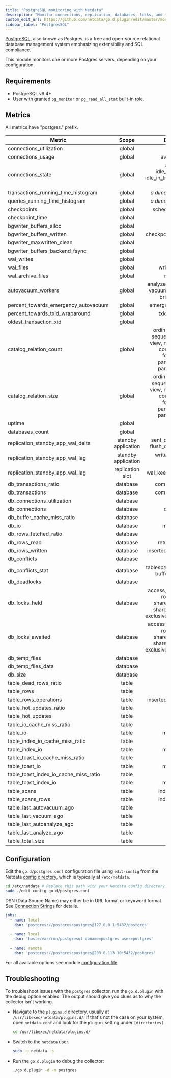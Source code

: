 ```yaml
---
title: "PostgreSQL monitoring with Netdata"
description: "Monitor connections, replication, databases, locks, and more with zero configuration and per-second metric granularity."
custom_edit_url: https://github.com/netdata/go.d.plugin/edit/master/modules/postgres/README.md
sidebar_label: "PostgresSQL"
---
```




[PostgreSQL](https://www.postgresql.org/), also known as Postgres, is a free and open-source relational database
management system emphasizing extensibility and SQL compliance.

This module monitors one or more Postgres servers, depending on your configuration.

## Requirements

- PostgreSQL v9.4+
- User with granted `pg_monitor`
  or `pg_read_all_stat` [built-in role](https://www.postgresql.org/docs/current/predefined-roles.html).

## Metrics

All metrics have "postgres." prefix.

| Metric                                |        Scope        |                                                                 Dimensions                                                                 |     Units      |
|---------------------------------------|:-------------------:|:------------------------------------------------------------------------------------------------------------------------------------------:|:--------------:|
| connections_utilization               |       global        |                                                                    used                                                                    |   percentage   |
| connections_usage                     |       global        |                                                              available, used                                                               |  connections   |
| connections_state                     |       global        |                                  active, idle, idle_in_transaction, idle_in_transaction_aborted, disabled                                  |  connections   |
| transactions_running_time_histogram   |       global        |                                                          _a dimension per bucket_                                                          | transactions/s |
| queries_running_time_histogram        |       global        |                                                          _a dimension per bucket_                                                          |   queries/s    |
| checkpoints                           |       global        |                                                            scheduled, requested                                                            | checkpoints/s  |
| checkpoint_time                       |       global        |                                                                write, sync                                                                 |  milliseconds  |
| bgwriter_buffers_alloc                |       global        |                                                                 allocated                                                                  |      B/s       |
| bgwriter_buffers_written              |       global        |                                                         checkpoint, backend, clean                                                         |      B/s       |
| bgwriter_maxwritten_clean             |       global        |                                                                 maxwritten                                                                 |    events/s    |
| bgwriter_buffers_backend_fsync        |       global        |                                                                   fsync                                                                    |  operations/s  |
| wal_writes                            |       global        |                                                                   writes                                                                   |      B/s       |
| wal_files                             |       global        |                                                             written, recycled                                                              |     files      |
| wal_archive_files                     |       global        |                                                                ready, done                                                                 |    files/s     |
| autovacuum_workers                    |       global        |                                       analyze, vacuum_analyze, vacuum, vacuum_freeze, brin_summarize                                       |    workers     |
| percent_towards_emergency_autovacuum  |       global        |                                                            emergency_autovacuum                                                            |   percentage   |
| percent_towards_txid_wraparound       |       global        |                                                              txid_wraparound                                                               |   percentage   |
| oldest_transaction_xid                |       global        |                                                                    xid                                                                     |      xid       |
| catalog_relation_count                |       global        | ordinary_table, index, sequence, toast_table, view, materialized_view, composite_type, foreign_table, partitioned_table, partitioned_index |   relations    |
| catalog_relation_size                 |       global        | ordinary_table, index, sequence, toast_table, view, materialized_view, composite_type, foreign_table, partitioned_table, partitioned_index |       B        |
| uptime                                |       global        |                                                                   uptime                                                                   |    seconds     |
| databases_count                       |       global        |                                                                 databases                                                                  |   databases    |
| replication_standby_app_wal_delta     | standby application |                                             sent_delta, write_delta, flush_delta, replay_delta                                             |       B        |
| replication_standby_app_wal_lag       | standby application |                                                      write_lag, flush_lag, replay_lag                                                      |    seconds     |
| replication_standby_app_wal_lag       |  replication slot   |                                                        wal_keep, pg_replslot_files                                                         |     files      |
| db_transactions_ratio                 |      database       |                                                            committed, rollback                                                             |   percentage   |
| db_transactions                       |      database       |                                                            committed, rollback                                                             | transactions/s |
| db_connections_utilization            |      database       |                                                                    used                                                                    |   percentage   |
| db_connections                        |      database       |                                                                connections                                                                 |  connections   |
| db_buffer_cache_miss_ratio            |      database       |                                                                    miss                                                                    |   percentage   |
| db_io                                 |      database       |                                                                memory, disk                                                                |      B/s       |
| db_rows_fetched_ratio                 |      database       |                                                                  fetched                                                                   |   percentage   |
| db_rows_read                          |      database       |                                                             returned, fetched                                                              |     rows/s     |
| db_rows_written                       |      database       |                                                         inserted, deleted, updated                                                         |     rows/s     |
| db_conflicts                          |      database       |                                                                 conflicts                                                                  |   queries/s    |
| db_conflicts_stat                     |      database       |                                              tablespace, lock, snapshot, bufferpin, deadlock                                               |   queries/s    |
| db_deadlocks                          |      database       |                                                                 deadlocks                                                                  |  deadlocks/s   |
| db_locks_held                         |      database       |               access_share, row_share, row_exclusive, share_update, share, share_row_exclusive, exclusive, access_exclusive                |     locks      |
| db_locks_awaited                      |      database       |               access_share, row_share, row_exclusive, share_update, share, share_row_exclusive, exclusive, access_exclusive                |     locks      |
| db_temp_files                         |      database       |                                                                  written                                                                   |    files/s     |
| db_temp_files_data                    |      database       |                                                                  written                                                                   |      B/s       |
| db_size                               |      database       |                                                                    size                                                                    |       B        |
| table_dead_rows_ratio                 |        table        |                                                                    dead                                                                    |   percentage   |
| table_rows                            |        table        |                                                                 live, dead                                                                 |      rows      |
| table_rows_operations                 |        table        |                                                         inserted, deleted, updated                                                         |     rows/s     |
| table_hot_updates_ratio               |        table        |                                                                    hot                                                                     |   percentage   |
| table_hot_updates                     |        table        |                                                                    hot                                                                     |   updates/s    |
| table_io_cache_miss_ratio             |        table        |                                                                    miss                                                                    |   percentage   |
| table_io                              |        table        |                                                                memory, disk                                                                |      B/s       |
| table_index_io_cache_miss_ratio       |        table        |                                                                    miss                                                                    |   percentage   |
| table_index_io                        |        table        |                                                                memory, disk                                                                |      B/s       |
| table_toast_io_cache_miss_ratio       |        table        |                                                                    miss                                                                    |   percentage   |
| table_toast_io                        |        table        |                                                                memory, disk                                                                |      B/s       |
| table_toast_index_io_cache_miss_ratio |        table        |                                                                    miss                                                                    |   percentage   |
| table_toast_index_io                  |        table        |                                                                memory, disk                                                                |      B/s       |
| table_scans                           |        table        |                                                             index, sequential                                                              |    scans/s     |
| table_scans_rows                      |        table        |                                                             index, sequential                                                              |     rows/s     |
| table_last_autovacuum_ago             |        table        |                                                                    time                                                                    |    seconds     |
| table_last_vacuum_ago                 |        table        |                                                                    time                                                                    |    seconds     |
| table_last_autoanalyze_ago            |        table        |                                                                    time                                                                    |    seconds     |
| table_last_analyze_ago                |        table        |                                                                    time                                                                    |    seconds     |
| table_total_size                      |        table        |                                                                    size                                                                    |       B        |

## Configuration

Edit the `go.d/postgres.conf` configuration file using `edit-config` from the
Netdata [config directory](/docs/configure/nodes), which is typically at `/etc/netdata`.

```bash
cd /etc/netdata # Replace this path with your Netdata config directory
sudo ./edit-config go.d/postgres.conf
```

DSN (Data Source Name) may either be in URL format or key=word format.
See [Connection Strings](https://www.postgresql.org/docs/current/libpq-connect.html#LIBPQ-CONNSTRING) for details.

```yaml
jobs:
  - name: local
    dsn: 'postgres://postgres:postgres@127.0.0.1:5432/postgres'

  - name: local
    dsn: 'host=/var/run/postgresql dbname=postgres user=postgres'

  - name: remote
    dsn: 'postgres://postgres:postgres@203.0.113.10:5432/postgres'
```

For all available options see
module [configuration file](https://github.com/netdata/go.d.plugin/blob/master/config/go.d/postgres.conf).

## Troubleshooting

To troubleshoot issues with the `postgres` collector, run the `go.d.plugin` with the debug option enabled. The output
should give you clues as to why the collector isn't working.

- Navigate to the `plugins.d` directory, usually at `/usr/libexec/netdata/plugins.d/`. If that's not the case on
  your system, open `netdata.conf` and look for the `plugins` setting under `[directories]`.

  ```bash
  cd /usr/libexec/netdata/plugins.d/
  ```

- Switch to the `netdata` user.

  ```bash
  sudo -u netdata -s
  ```

- Run the `go.d.plugin` to debug the collector:

  ```bash
  ./go.d.plugin -d -m postgres
  ```
